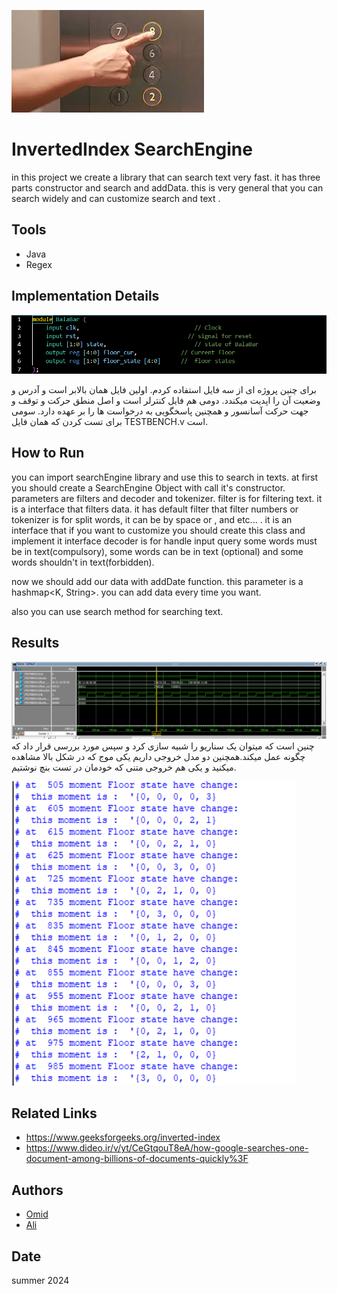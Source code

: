 ![LOGO](https://github.com/omid-hdr/Digital_System_Design/blob/main/Document/image/Untitled.jpg)
# InvertedIndex SearchEngine
in this project we create a library that can search text very fast.
it has three parts
constructor and search and addData.
this is very general that you can search widely and can customize search and text .

## Tools
- Java
- Regex


## Implementation Details
![LOGO](https://github.com/omid-hdr/Digital_System_Design/blob/main/Document/image/Screenshot%202024-06-28%20234248.png)

برای چنین پروژه ای از سه فایل استفاده کردم. اولین فایل همان بالابر است و آدرس و وضعیت آن را اپدیت میکندد. دومی هم فایل کنترلر است و اصل منطق حرکت و توقف و جهت حرکت آسانسور و همچنین پاسخگویی به درخواست ها را بر عهده دارد.
سومی برای تست کردن که همان فایل TESTBENCH.v است.


## How to Run
you can import searchEngine library and use this to search in texts. at first you should create a SearchEngine Object with call it's constructor.
parameters are filters and decoder and tokenizer.
filter is for filtering text. it is a interface that filters data. it has default filter that filter numbers or 
tokenizer is for split words, it can be by space or , and etc... . it is an interface that if you want to customize you should create this class and implement it interface 
decoder is for handle input query
some words must be in text(compulsory), some words can be in text (optional) and some words shouldn't in text(forbidden).

now we should add our data with addDate function. this parameter is a hashmap<K, String>.
you can add data every time you want.

also you can use search method for searching text.


## Results
![LOGO](https://github.com/omid-hdr/Digital_System_Design/blob/main/Document/image/Screenshot%202024-06-29%20064855.png)
چنین است که میتوان یک سناریو را شبیه سازی کرد و سپس مورد بررسی قرار داد که چگونه عمل میکند.همچنین دو مدل خروجی داریم یکی موج که در شکل بالا مشاهده میکنید و یکی هم خروجی متنی که خودمان در تست بنچ نوشتیم.


![LOGO](https://github.com/omid-hdr/Digital_System_Design/blob/main/Document/image/Screenshot%202024-06-29%20011317.png)



## Related Links
 - https://www.geeksforgeeks.org/inverted-index
 - https://www.dideo.ir/v/yt/CeGtqouT8eA/how-google-searches-one-document-among-billions-of-documents-quickly%3F

## Authors
- [Omid](https://github.com/omid-hdr)
- [Ali](https://github.com/Ali-Sadeghi-Gh)

## Date
summer 2024
